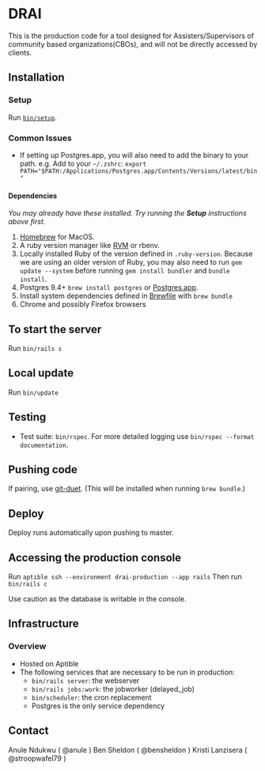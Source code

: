 # DRAI

This is the production code for a tool designed for Assisters/Supervisors of community based organizations(CBOs), and will not be directly accessed by clients.

## Installation

### Setup

Run [`bin/setup`](bin/setup).

### Common Issues

-  If setting up Postgres.app, you will also need to add the binary to your path. e.g. Add to your `~/.zshrc`: `export PATH="$PATH:/Applications/Postgres.app/Contents/Versions/latest/bin"`

#### Dependencies

_You may already have these installed. Try running the **Setup** instructions above first._

1. [Homebrew](https://brew.sh/) for MacOS.
2. A ruby version manager like [RVM](https://github.com/codeforamerica/howto/blob/master/Ruby.md) or rbenv.
3. Locally installed Ruby of the version defined in `.ruby-version`. Because we are using an older version of Ruby, you may also need to run `gem update --system` before running `gem install bundler` and `bundle install`.
4. Postgres 9.4+ `brew install postgres` or [Postgres.app](https://github.com/codeforamerica/howto/blob/master/PostgreSQL.md).
5. Install system dependencies defined in [Brewfile](Brewfile) with `brew bundle`
6. Chrome and possibly Firefox browsers

## To start the server

Run `bin/rails s`

## Local update

Run `bin/update`

## Testing

- Test suite: `bin/rspec`. For more detailed logging use `bin/rspec --format documentation`.

## Pushing code

If pairing, use [git-duet](https://github.com/git-duet/git-duet). (This will be installed when running `brew bundle`.)

## Deploy

Deploy runs automatically upon pushing to master.

## Accessing the production console

Run `aptible ssh --environment drai-production --app rails`
Then run `bin/rails c`

Use caution as the database is writable in the console.

## Infrastructure

### Overview

- Hosted on Aptible
- The following services that are necessary to be run in production:
  - `bin/rails server`: the webserver
  - `bin/rails jobs:work`: the jobworker (delayed_job)
  - `bin/scheduler`: the cron replacement
  - Postgres is the only service dependency

## Contact

Anule Ndukwu ( @anule )
Ben Sheldon ( @bensheldon )
Kristi Lanzisera ( @stroopwafel79 )
